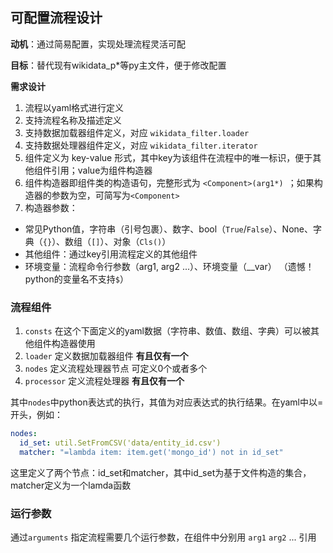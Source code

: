 ## 可配置流程设计
**动机**：通过简易配置，实现处理流程灵活可配

**目标**：替代现有wikidata_p*等py主文件，便于修改配置

**需求设计**
1. 流程以yaml格式进行定义
2. 支持流程名称及描述定义
3. 支持数据加载器组件定义，对应 `wikidata_filter.loader`
4. 支持数据处理器组件定义，对应 `wikidata_filter.iterator`
5. 组件定义为 key-value 形式，其中key为该组件在流程中的唯一标识，便于其他组件引用；value为组件构造器
6. 组件构造器即组件类的构造语句，完整形式为 `<Component>(arg1*) `；如果构造器的参数为空，可简写为`<Component>`
7. 构造器参数：
 - 常见Python值，字符串（引号包裹）、数字、bool（`True`/`False`）、None、字典（`{}`）、数组（`[]`）、对象（`Cls()`）
 - 其他组件：通过key引用流程定义的其他组件
 - 环境变量：流程命令行参数（arg1, arg2 ...）、环境变量（__var） （遗憾！python的变量名不支持`$`）

### 流程组件
1. `consts` 在这个下面定义的yaml数据（字符串、数值、数组、字典）可以被其他组件构造器使用
2. `loader` 定义数据加载器组件 **有且仅有一个**
3. `nodes` 定义流程处理器节点 可定义0个或者多个
4. `processor` 定义流程处理器 **有且仅有一个**

其中`nodes`中python表达式的执行，其值为对应表达式的执行结果。在yaml中以=开头，例如：
```yaml
nodes:
  id_set: util.SetFromCSV('data/entity_id.csv')
  matcher: "=lambda item: item.get('mongo_id') not in id_set"
```
这里定义了两个节点：id_set和matcher，其中id_set为基于文件构造的集合，matcher定义为一个lamda函数

### 运行参数
通过`arguments` 指定流程需要几个运行参数，在组件中分别用 `arg1` `arg2` ... 引用
